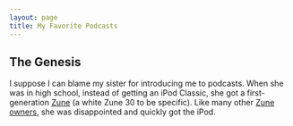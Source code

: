 ```yaml
---
layout: page
title: My Favorite Podcasts
---
```


The Genesis
--------------

I suppose I can blame my sister for introducing me to podcasts. When she was in high school, instead of getting an iPod Classic, she got a first-generation [Zune](http://en.wikipedia.org/wiki/Zune) (a white Zune 30 to be specific). Like many other [Zune owners](http://www.wired.com/2009/09/zune-tattoo/), she was disappointed and quickly got the iPod. 

